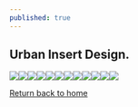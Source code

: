 ```yaml
---
published: true
---
```

## Urban Insert Design.

![](https://66.media.tumblr.com/d314b6b3e6f926606dd8c113efdae2cc/054d2ce61027b389-88/s540x810/15b057eacc86b0304be102e44576b78f2d7d7b09.jpg)![](https://66.media.tumblr.com/8eeaf15a35a6dcc0be87ffd3cf696897/054d2ce61027b389-9c/s540x810/6ce37149631f381b4b7229c9ec80ab232914df36.jpg)![](https://66.media.tumblr.com/77c30abdbb15f871b545118027b8bcac/054d2ce61027b389-ac/s540x810/680ff77c9332e19942fbd8d9cce8d3e0048ebc14.jpg)![](https://66.media.tumblr.com/3f13f7b93334bb2074c47b6bf690a73a/054d2ce61027b389-0f/s540x810/e46f1fd349d75a5ce645fe4b9cedd79c29565ffb.jpg)![](https://66.media.tumblr.com/243c9b55f5fcbe16fa2ed03b407bc5a0/054d2ce61027b389-56/s540x810/ad2a99c905122609ff307b915b707f9304f86f73.jpg)![](https://66.media.tumblr.com/0aae4d8af7fe7dc713da95c0618eec28/054d2ce61027b389-55/s540x810/77b63ff50c4c5f7f3435b6469cd19285ffbc01aa.jpg)![](https://66.media.tumblr.com/26d622ebde82467e28630d998ca7bdd8/054d2ce61027b389-8a/s540x810/10ed78de867acdee2217a73092b03542b6e1baea.jpg)![](https://66.media.tumblr.com/324dbc02f19d487fe8ef720e07bd428e/054d2ce61027b389-cd/s540x810/7e758d9a45110e2120977e15c5a68963003d9592.jpg)![](https://66.media.tumblr.com/492e04649b19db4af0c659ec40b773cc/054d2ce61027b389-df/s540x810/664c00cc11cf3ba4ddcb8ef55d17768de68a1ba6.jpg)![](https://66.media.tumblr.com/c38fc317f637f349fdcf2897b681f5bb/054d2ce61027b389-2f/s540x810/1ad96039d09120fffdbd72668bb9fb90595d0cc4.jpg)![](https://66.media.tumblr.com/16d4525a37c3d6b5bacce6e16ebbf4ff/054d2ce61027b389-9f/s540x810/4349ed3272b787423eb839b9b926a9cf9bff8876.jpg)![](https://66.media.tumblr.com/fe6edae30e2281482ac2aaf2e2339e17/054d2ce61027b389-46/s540x810/66bb4625c7d3cf63886a6c1faa1e541a6d5113cc.jpg)

[Return back to home](https://kvshvl.github.io/index.html)

